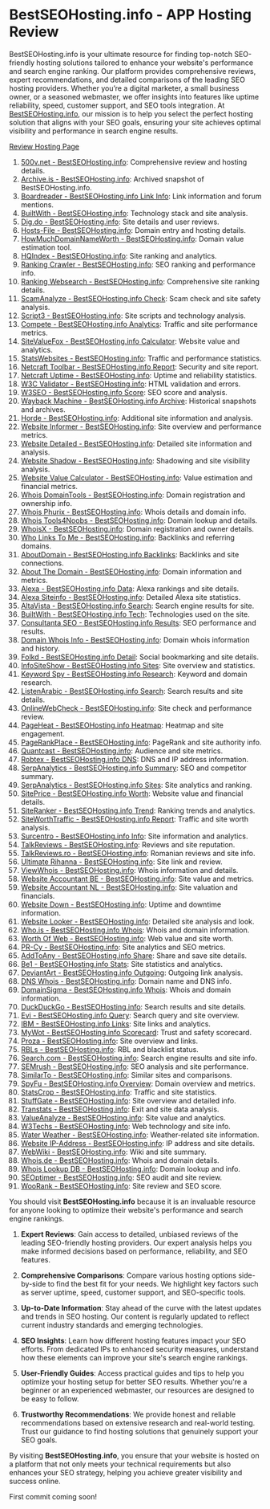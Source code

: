 # BestSEOHosting.info - APP Hosting Review
BestSEOHosting.info is your ultimate resource for finding top-notch SEO-friendly hosting solutions tailored to enhance your website's performance and search engine ranking. Our platform provides comprehensive reviews, expert recommendations, and detailed comparisons of the leading SEO hosting providers. Whether you’re a digital marketer, a small business owner, or a seasoned webmaster, we offer insights into features like uptime reliability, speed, customer support, and SEO tools integration. At [BestSEOHosting.info](https://bestseohosting.info), our mission is to help you select the perfect hosting solution that aligns with your SEO goals, ensuring your site achieves optimal visibility and performance in search engine results.

[Review Hosting Page](https://search2code.github.io/apphost-review/)

1. [500v.net - BestSEOHosting.info](http://500v.net/site/bestseohosting.info): Comprehensive review and hosting details.
2. [Archive.is - BestSEOHosting.info](http://archive.is/bestseohosting.info): Archived snapshot of BestSEOHosting.info.
3. [Boardreader - BestSEOHosting.info Link Info](http://boardreader.com/linkinfo/bestseohosting.info): Link information and forum mentions.
4. [BuiltWith - BestSEOHosting.info](http://builtwith.com/bestseohosting.info): Technology stack and site analysis.
5. [Dig.do - BestSEOHosting.info](http://dig.do/bestseohosting.info): Site details and user reviews.
6. [Hosts-File - BestSEOHosting.info](http://hosts-file.net/default.asp?s=bestseohosting.info): Domain entry and hosting details.
7. [HowMuchDomainNameWorth - BestSEOHosting.info](http://howmuchdomainnameworth.com/process.php?q=bestseohosting.info): Domain value estimation tool.
8. [HQIndex - BestSEOHosting.info](http://hqindex.org/bestseohosting.info): Site ranking and analytics.
9. [Ranking Crawler - BestSEOHosting.info](http://ranking.crawler.com/SiteInfo.aspx?url=bestseohosting.info): SEO ranking and performance info.
10. [Ranking Websearch - BestSEOHosting.info](http://ranking.websearch.com/siteinfo.aspx?url=bestseohosting.info): Comprehensive site ranking details.
11. [ScamAnalyze - BestSEOHosting.info Check](http://scamanalyze.com/check/bestseohosting.info): Scam check and site safety analysis.
12. [Script3 - BestSEOHosting.info](http://script3.prothemes.biz/bestseohosting.info): Site scripts and technology analysis.
13. [Compete - BestSEOHosting.info Analytics](http://siteanalytics.compete.com/bestseohosting.info/): Traffic and site performance metrics.
14. [SiteValueFox - BestSEOHosting.info Calculator](http://sitevaluefox.com/website-value-calculator/show.php?url=bestseohosting.info): Website value and analytics.
15. [StatsWebsites - BestSEOHosting.info](http://statswebsites.com/bestseohosting.info): Traffic and performance statistics.
16. [Netcraft Toolbar - BestSEOHosting.info Report](http://toolbar.netcraft.com/site_report?url=bestseohosting.info): Security and site report.
17. [Netcraft Uptime - BestSEOHosting.info](http://uptime.netcraft.com/up/graph?site=bestseohosting.info): Uptime and reliability statistics.
18. [W3C Validator - BestSEOHosting.info](http://validator.w3.org/check?uri=bestseohosting.info): HTML validation and errors.
19. [W3SEO - BestSEOHosting.info Score](http://w3seo.info/WSZScore/bestseohosting.info): SEO score and analysis.
20. [Wayback Machine - BestSEOHosting.info Archive](http://web.archive.org/web/*/bestseohosting.info): Historical snapshots and archives.
21. [Horde - BestSEOHosting.info](http://web.horde.to/bestseohosting.info): Additional site information and analysis.
22. [Website Informer - BestSEOHosting.info](http://website.informer.com/bestseohosting.info): Site overview and performance metrics.
23. [Website Detailed - BestSEOHosting.info](http://websitedetailed.com/bestseohosting.info): Detailed site information and analysis.
24. [Website Shadow - BestSEOHosting.info](http://websiteshadow.com/bestseohosting.info): Shadowing and site visibility analysis.
25. [Website Value Calculator - BestSEOHosting.info](http://websitevaluecalculator.org/bestseohosting.info): Value estimation and financial metrics.
26. [Whois DomainTools - BestSEOHosting.info](http://whois.domaintools.com/bestseohosting.info): Domain registration and ownership info.
27. [Whois Phurix - BestSEOHosting.info](http://whois.phurix.co.uk/bestseohosting.info): Whois details and domain info.
28. [Whois Tools4Noobs - BestSEOHosting.info](http://whois.tools4noobs.com/info/bestseohosting.info): Domain lookup and details.
29. [WhoisX - BestSEOHosting.info](http://whoisx.co.uk/bestseohosting.info): Domain registration and owner details.
30. [Who Links To Me - BestSEOHosting.info](http://wholinkstome.com/url/bestseohosting.info): Backlinks and referring domains.
31. [AboutDomain - BestSEOHosting.info Backlinks](http://www.aboutdomain.org/backlinks/bestseohosting.info/): Backlinks and site connections.
32. [About The Domain - BestSEOHosting.info](http://www.aboutthedomain.com/bestseohosting.info): Domain information and metrics.
33. [Alexa - BestSEOHosting.info Data](http://www.alexa.com/data/details/?url=bestseohosting.info): Alexa rankings and site details.
34. [Alexa Siteinfo - BestSEOHosting.info](http://www.alexa.com/siteinfo/bestseohosting.info): Detailed Alexa site statistics.
35. [AltaVista - BestSEOHosting.info Search](http://www.altavista.com/yhs/search?fr=altavista&itag=ody&kgs=0&kls=0&q=site:bestseohosting.info): Search engine results for site.
36. [BuiltWith - BestSEOHosting.info Tech](http://www.builtwith.com/bestseohosting.info): Technologies used on the site.
37. [Consultanta SEO - BestSEOHosting.info Results](http://www.consultanta-seo.ro/results/bestseohosting.info): SEO performance and results.
38. [Domain Whois Info - BestSEOHosting.info](http://www.domainwhoisinfo.com/bestseohosting.info): Domain whois information and history.
39. [Folkd - BestSEOHosting.info Detail](http://www.folkd.com/detail/bestseohosting.info): Social bookmarking and site details.
40. [InfoSiteShow - BestSEOHosting.info Sites](http://www.infositeshow.com/sites/bestseohosting.info): Site overview and statistics.
41. [Keyword Spy - BestSEOHosting.info Research](http://www.keywordspy.com/research/search.aspx?q=bestseohosting.info&tab=domain-overview): Keyword and domain research.
42. [ListenArabic - BestSEOHosting.info Search](http://www.listenarabic.com/search?q=bestseohosting.info&sa=Search): Search results and site details.
43. [OnlineWebCheck - BestSEOHosting.info](http://www.onlinewebcheck.com/check.php?url=bestseohosting.info): Site check and performance review.
44. [PageHeat - BestSEOHosting.info Heatmap](http://www.pageheat.com/heat/bestseohosting.info): Heatmap and site engagement.
45. [PageRankPlace - BestSEOHosting.info](http://www.pagerankplace.com/website/bestseohosting.info): PageRank and site authority info.
46. [Quantcast - BestSEOHosting.info](http://www.quantcast.com/bestseohosting.info): Audience and site metrics.
47. [Robtex - BestSEOHosting.info DNS](http://www.robtex.com/dns/bestseohosting.info.html): DNS and IP address information.
48. [SerpAnalytics - BestSEOHosting.info Summary](http://www.serpanalytics.com/#competitor/bestseohosting.info/summary//1): SEO and competitor summary.
49. [SerpAnalytics - BestSEOHosting.info Sites](http://www.serpanalytics.com/sites/bestseohosting.info): Site analytics and ranking.
50. [SitePrice - BestSEOHosting.info Worth](http://www.siteprice.org/website-worth/bestseohosting.info): Website value and financial details.
51. [SiteRanker - BestSEOHosting.info Trend](http://www.siteranker.com/TrankTrend.aspx?url=bestseohosting.info): Ranking trends and analytics.
52. [SiteWorthTraffic - BestSEOHosting.info Report](http://www.siteworthtraffic.com/report/bestseohosting.info): Traffic and site worth analysis.
53. [Surcentro - BestSEOHosting.info Info](http://www.surcentro.com/en/info/bestseohosting.info): Site information and analytics.
54. [TalkReviews - BestSEOHosting.info](http://www.talkreviews.com/bestseohosting.info): Reviews and site reputation.
55. [TalkReviews.ro - BestSEOHosting.info](http://www.talkreviews.ro/bestseohosting.info): Romanian reviews and site info.
56. [Ultimate Rihanna - BestSEOHosting.info](http://www.ultimate-rihanna.com/?url=bestseohosting.info): Site link and review.
57. [ViewWhois - BestSEOHosting.info](http://www.viewwhois.com/bestseohosting.info): Whois information and details.
58. [Website Accountant BE - BestSEOHosting.info](http://www.websiteaccountant.be/bestseohosting.info): Site value and metrics.
59. [Website Accountant NL - BestSEOHosting.info](http://www.websiteaccountant.nl/bestseohosting.info): Site valuation and financials.
60. [Website Down - BestSEOHosting.info](http://www.websitedown.info/bestseohosting.info): Uptime and downtime information.
61. [Website Looker - BestSEOHosting.info](http://www.websitelooker.net/www/bestseohosting.info): Detailed site analysis and look.
62. [Who.is - BestSEOHosting.info Whois](http://www.who.is/whois/bestseohosting.info): Whois and domain information.
63. [Worth Of Web - BestSEOHosting.info](http://www.worthofweb.com/website-value/bestseohosting.info): Web value and site worth.
64. [PR-Cy - BestSEOHosting.info](https://a.pr-cy.ru/bestseohosting.info): Site analytics and SEO metrics.
65. [AddToAny - BestSEOHosting.info Share](https://addtoany.com/share_save?linkname=&linkurl=bestseohosting.info): Share and save site details.
66. [Be1 - BestSEOHosting.info Stats](https://be1.ru/stat/bestseohosting.info): Site statistics and analytics.
67. [DeviantArt - BestSEOHosting.info Outgoing](https://deviantart.com/users/outgoing?bestseohosting.info): Outgoing link analysis.
68. [DNS Whois - BestSEOHosting.info](https://dnswhois.info/bestseohosting.info): Domain name and DNS info.
69. [DomainSigma - BestSEOHosting.info Whois](https://domainsigma.com/whois/bestseohosting.info): Whois and domain information.
70. [DuckDuckGo - BestSEOHosting.info](https://duckduckgo.com/bestseohosting.info?ia=web): Search results and site details.
71. [Evi - BestSEOHosting.info Query](https://evi.com/q/bestseohosting.info): Search query and site overview.
72. [IBM - BestSEOHosting.info Links](https://ibm.com/links/?cc=us&lc=en&prompt=1&url=//bestseohosting.info): Site links and analytics.
73. [MyWot - BestSEOHosting.info Scorecard](https://mywot.com/en/scorecard/bestseohosting.info): Trust and safety scorecard.
74. [Proza - BestSEOHosting.info](https://proza.ru/go/bestseohosting.info): Site overview and links.
75. [RBLs - BestSEOHosting.info](https://rbls.org/bestseohosting.info): RBL and blacklist status.
76. [Search.com - BestSEOHosting.info](https://search.com/search?q=bestseohosting.info): Search engine results and site info.
77. [SEMrush - BestSEOHosting.info](https://semrush.com/info/bestseohosting.info): SEO analysis and site performance.
78. [SimilarTo - BestSEOHosting.info](https://similarto.us/bestseohosting.info): Similar sites and comparisons.
79. [SpyFu - BestSEOHosting.info Overview](https://spyfu.com/overview/domain?query=bestseohosting.info): Domain overview and metrics.
80. [StatsCrop - BestSEOHosting.info](https://statscrop.com/www/bestseohosting.info): Traffic and site statistics.
81. [StuffGate - BestSEOHosting.info](https://stuffgate.com/bestseohosting.info): Site overview and detailed info.
82. [Transtats - BestSEOHosting.info](https://transtats.bts.gov/exit.asp?url=bestseohosting.info): Exit and site data analysis.
83. [ValueAnalyze - BestSEOHosting.info](https://valueanalyze.com/show.php?url=bestseohosting.info): Site value and analytics.
84. [W3Techs - BestSEOHosting.info](https://w3techs.com/sites/info/bestseohosting.info): Web technology and site info.
85. [Water Weather - BestSEOHosting.info](https://water.weather.gov/ahps2/nwsexit.php?url=bestseohosting.info): Weather-related site information.
86. [Website IP-Address - BestSEOHosting.info](https://website.ip-adress.com/bestseohosting.info): IP address and site details.
87. [WebWiki - BestSEOHosting.info](https://webwiki.de/bestseohosting.info): Wiki and site summary.
88. [Whois.de - BestSEOHosting.info](https://whois.de/bestseohosting.info): Whois and domain details.
89. [Whois Lookup DB - BestSEOHosting.info](https://whoislookupdb.com/whois-bestseohosting.info): Domain lookup and info.
90. [SEOptimer - BestSEOHosting.info](https://www.seoptimer.com/bestseohosting.info): SEO audit and site review.
91. [WooRank - BestSEOHosting.info](https://www.woorank.com/en/www/bestseohosting.info): Site review and SEO score.

You should visit **BestSEOHosting.info** because it is an invaluable resource for anyone looking to optimize their website's performance and search engine rankings.

1. **Expert Reviews**: Gain access to detailed, unbiased reviews of the leading SEO-friendly hosting providers. Our expert analysis helps you make informed decisions based on performance, reliability, and SEO features.

2. **Comprehensive Comparisons**: Compare various hosting options side-by-side to find the best fit for your needs. We highlight key factors such as server uptime, speed, customer support, and SEO-specific tools.

3. **Up-to-Date Information**: Stay ahead of the curve with the latest updates and trends in SEO hosting. Our content is regularly updated to reflect current industry standards and emerging technologies.

4. **SEO Insights**: Learn how different hosting features impact your SEO efforts. From dedicated IPs to enhanced security measures, understand how these elements can improve your site's search engine rankings.

5. **User-Friendly Guides**: Access practical guides and tips to help you optimize your hosting setup for better SEO results. Whether you're a beginner or an experienced webmaster, our resources are designed to be easy to follow.

6. **Trustworthy Recommendations**: We provide honest and reliable recommendations based on extensive research and real-world testing. Trust our guidance to find hosting solutions that genuinely support your SEO goals.

By visiting **BestSEOHosting.info**, you ensure that your website is hosted on a platform that not only meets your technical requirements but also enhances your SEO strategy, helping you achieve greater visibility and success online.

First commit coming soon!
